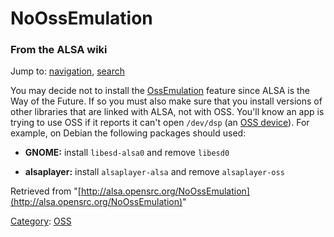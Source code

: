 NoOssEmulation
==============

### From the ALSA wiki

Jump to: [navigation](#mw-head), [search](#p-search)

You may decide not to install the
[OssEmulation](/OssEmulation "OssEmulation") feature since ALSA is the
Way of the Future. If so you must also make sure that you install
versions of other libraries that are linked with ALSA, not with OSS.
You'll know an app is trying to use OSS if it reports it can't open
`/dev/dsp` (an [OSS device](/OSS_device "OSS device")). For example, on
Debian the following packages should used:

-   **GNOME:**
    install `libesd-alsa0` and remove `libesd0`

-   **alsaplayer:**
    install `alsaplayer-alsa` and remove `alsaplayer-oss`

Retrieved from
"[http://alsa.opensrc.org/NoOssEmulation](http://alsa.opensrc.org/NoOssEmulation)"

[Category](/Special:Categories "Special:Categories"):
[OSS](/Category:OSS "Category:OSS")

